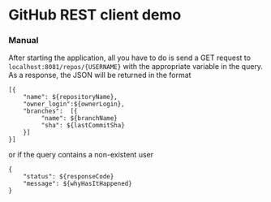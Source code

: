 # GitHub REST client demo

### Manual

After starting the application, all you have to do is send a GET request to `localhost:8081/repos/{USERNAME}` 
with the appropriate variable in the query. 
As a response, the JSON will be returned in the format 
```
[{
    "name": ${repositoryName},
    "owner_login":${ownerLogin},
    "branches":  [{
         "name": ${branchName}
         "sha": ${lastCommitSha}
    }]
}]
```
or if the query contains a non-existent user 
```
{
    "status": ${responseCode}
    "message": ${whyHasItHappened}
}
```
